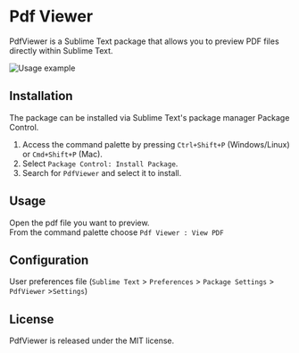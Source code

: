 # Pdf Viewer

PdfViewer is a Sublime Text package that allows you to preview PDF files directly within Sublime Text.

![Usage example](https://github.com/thomas-francois/PdfViewer/assets/103375765/a47ab39d-694b-4a75-ab75-9016e1e398f3)


## Installation

The package can be installed via Sublime Text's package manager Package Control.  

1. Access the command palette by pressing `Ctrl+Shift+P` (Windows/Linux) or `Cmd+Shift+P` (Mac).
2. Select `Package Control: Install Package`.
3. Search for `PdfViewer` and select it to install.


## Usage

Open the pdf file you want to preview.  
From the command palette choose `Pdf Viewer : View PDF`

## Configuration

User preferences file (`Sublime Text` > `Preferences` > `Package Settings` > `PdfViewer` >`Settings`)

## License

PdfViewer is released under the MIT license.
